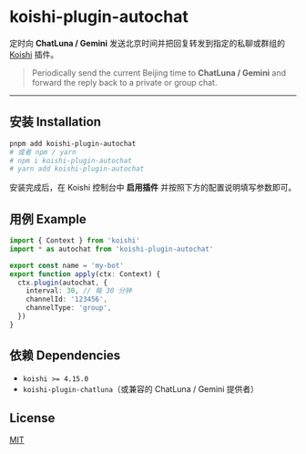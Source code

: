 # koishi-plugin-autochat

定时向 **ChatLuna / Gemini** 发送北京时间并把回复转发到指定的私聊或群组的 [Koishi](https://koishi.chat/) 插件。

> Periodically send the current Beijing time to **ChatLuna / Gemini** and forward the reply back to a private or group chat.

---

## 安装 Installation

```bash
pnpm add koishi-plugin-autochat
# 或者 npm / yarn
# npm i koishi-plugin-autochat
# yarn add koishi-plugin-autochat
```

安装完成后，在 Koishi 控制台中 **启用插件** 并按照下方的配置说明填写参数即可。

## 用例 Example

```ts
import { Context } from 'koishi'
import * as autochat from 'koishi-plugin-autochat'

export const name = 'my-bot'
export function apply(ctx: Context) {
  ctx.plugin(autochat, {
    interval: 30, // 每 30 分钟
    channelId: '123456',
    channelType: 'group',
  })
}
```

## 依赖 Dependencies

- `koishi >= 4.15.0`
- `koishi-plugin-chatluna`（或兼容的 ChatLuna / Gemini 提供者）

## License

[MIT](./LICENSE) 